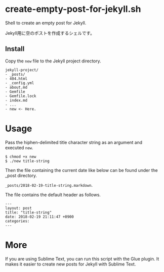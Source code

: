 # create-empty-post-for-jekyll.sh
Shell to create an empty post for Jekyll.

Jekyll用に空のポストを作成するシェルです。

## Install
Copy the `new` file to the Jekyll project directory.

~~~
jekyll-project/
- _posts/
- 404.html
- _config.yml
- about.md
- Gemfile
- Gemfile.lock
- index.md
- ...
- new <- Here.
~~~

# Usage
Pass the hiphen-delimited title character string as an argument and executed `new`.

~~~
$ chmod +x new
$ ./new title-string
~~~

Then the file containing the current date like below can be found under the _post directory.

`_posts/2018-02-19-title-string.markdown`.

The file contains the default header as follows.
~~~
---
layout: post
title: "title-string"
date: 2018-02-19 21:11:47 +0900
categories: 
---
~~~

# More
If you are using Sublime Text, you can run this script with the Glue plugin.
It makes it easier to create new posts for Jekyll with Sublime Text.
